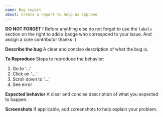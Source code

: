 ```yaml
---
name: Bug report
about: Create a report to help us improve
---
```


**DO NOT FORGET !**
Before anything else do not forget to use the `labels` section on the right to add a badge who correspond to your issue. And assign a core contributor thanks :)

**Describe the bug**
A clear and concise description of what the bug is.

**To Reproduce**
Steps to reproduce the behavior:
1. Go to '...'
2. Click on '....'
3. Scroll down to '....'
4. See error

**Expected behavior**
A clear and concise description of what you expected to happen.

**Screenshots**
If applicable, add screenshots to help explain your problem.